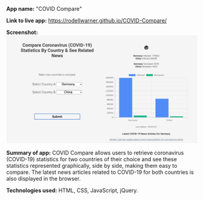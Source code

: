 <b>App name:</b>
"COVID Compare"

<b>Link to live app:</b>
https://rodellwarner.github.io/COVID-Compare/

<b>Screenshot:</b>
<img src="COVID-Compare-Screen_Shot_2020-05-27.png" alt="screenshot of app">

<b>Summary of app:</b>
COVID Compare allows users to retrieve coronavirus (COVID-19) statistics for two countries of their choice and see these statistics represented graphically, side by side, making them easy to compare. The latest news articles related to COVID-19 for both countries is also displayed in the browser. 

<b>Technologies used:</b>
HTML, CSS, JavaScript, jQuery.

